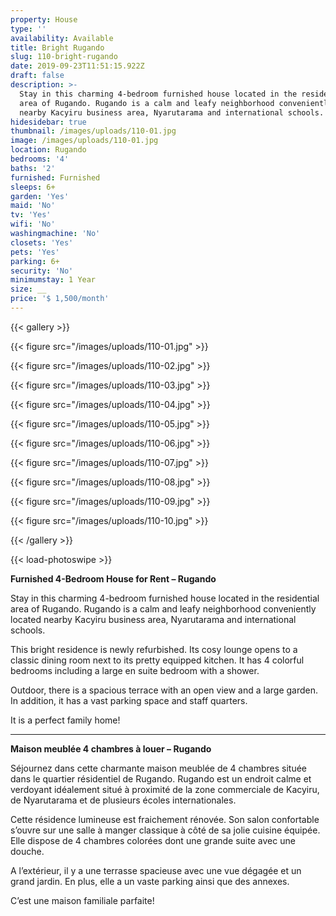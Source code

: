 ```yaml
---
property: House
type: ''
availability: Available
title: Bright Rugando
slug: 110-bright-rugando
date: 2019-09-23T11:51:15.922Z
draft: false
description: >-
  Stay in this charming 4-bedroom furnished house located in the residential
  area of Rugando. Rugando is a calm and leafy neighborhood conveniently located
  nearby Kacyiru business area, Nyarutarama and international schools.
hidesidebar: true
thumbnail: /images/uploads/110-01.jpg
image: /images/uploads/110-01.jpg
location: Rugando
bedrooms: '4'
baths: '2'
furnished: Furnished
sleeps: 6+
garden: 'Yes'
maid: 'No'
tv: 'Yes'
wifi: 'No'
washingmachine: 'No'
closets: 'Yes'
pets: 'Yes'
parking: 6+
security: 'No'
minimumstay: 1 Year
size: __
price: '$ 1,500/month'
---
```

{{< gallery >}}

{{< figure src="/images/uploads/110-01.jpg" >}}

{{< figure src="/images/uploads/110-02.jpg" >}}

{{< figure src="/images/uploads/110-03.jpg" >}}

{{< figure src="/images/uploads/110-04.jpg" >}}

{{< figure src="/images/uploads/110-05.jpg" >}}

{{< figure src="/images/uploads/110-06.jpg" >}}

{{< figure src="/images/uploads/110-07.jpg" >}}

{{< figure src="/images/uploads/110-08.jpg" >}}

{{< figure src="/images/uploads/110-09.jpg" >}}

{{< figure src="/images/uploads/110-10.jpg" >}}

{{< /gallery >}}

{{< load-photoswipe >}}

**Furnished 4-Bedroom House for Rent – Rugando**

Stay in this charming 4-bedroom furnished house located in the residential area of Rugando. Rugando is a calm and leafy neighborhood conveniently located nearby Kacyiru business area, Nyarutarama and international schools.

This bright residence is newly refurbished. Its cosy lounge opens to a classic dining room next to its pretty equipped kitchen. It has 4 colorful bedrooms including a large en suite bedroom with a shower.

Outdoor, there is a spacious terrace with an open view and a large garden. In addition, it has a vast parking space and staff quarters. 

It is a perfect family home!

- - -

**Maison meublée 4 chambres à louer – Rugando**

Séjournez dans cette charmante maison meublée de 4 chambres située dans le quartier résidentiel de Rugando. Rugando est un endroit calme et verdoyant idéalement situé à proximité de la zone commerciale de Kacyiru, de Nyarutarama et de plusieurs écoles internationales.

Cette résidence lumineuse est fraichement rénovée. Son salon confortable s’ouvre sur une salle à manger classique à côté de sa jolie cuisine équipée. Elle dispose de 4 chambres colorées dont une grande suite avec une douche.

A l’extérieur, il y a une terrasse spacieuse avec une vue dégagée et un grand jardin. En plus, elle a un vaste parking ainsi que des annexes.

C’est une maison familiale parfaite!
